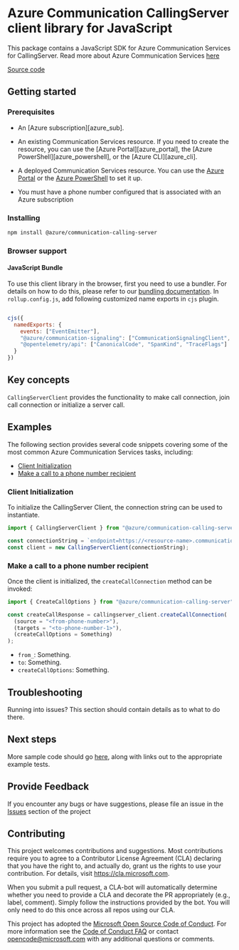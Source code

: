 # Azure Communication CallingServer client library for JavaScript

This package contains a JavaScript SDK for Azure Communication Services for CallingServer.
Read more about Azure Communication Services [here](https://docs.microsoft.com/azure/communication-services/overview)

[Source code](https://github.com/Azure/azure-sdk-for-js/tree/main/sdk/communication/communication-calling-server)

## Getting started

### Prerequisites

- An [Azure subscription][azure_sub].
- An existing Communication Services resource. If you need to create the resource, you can use the [Azure Portal][azure_portal], the [Azure PowerShell][azure_powershell], or the [Azure CLI][azure_cli].

- A deployed Communication Services resource. You can use the [Azure Portal](https://docs.microsoft.com/azure/communication-services/quickstarts/create-communication-resource?tabs=windows&pivots=platform-azp) or the [Azure PowerShell](https://docs.microsoft.com/powershell/module/az.communication/new-azcommunicationservice) to set it up.
- You must have a phone number configured that is associated with an Azure subscription

### Installing

```bash
npm install @azure/communication-calling-server
```

### Browser support

#### JavaScript Bundle

To use this client library in the browser, first you need to use a bundler. For details on how to do this, please refer to our [bundling documentation](https://aka.ms/AzureSDKBundling).
In `rollup.config.js`, add following customized name exports in `cjs` plugin.

```JavaScript

cjs({
  namedExports: {
    events: ["EventEmitter"],
    "@azure/communication-signaling": ["CommunicationSignalingClient", "SignalingClient"],
    "@opentelemetry/api": ["CanonicalCode", "SpanKind", "TraceFlags"]
  }
})

```

## Key concepts

`CallingServerClient` provides the functionality to make call connection, join call connection or initialize a server call.

## Examples

The following section provides several code snippets covering some of the most common Azure Communication Services tasks, including:

- [Client Initialization](#client-initialization)
- [Make a call to a phone number recipient](#make-a-call-to-a-phone-number-recipient)

### Client Initialization

To initialize the CallingServer Client, the connection string can be used to instantiate.

```typescript
import { CallingServerClient } from "@azure/communication-calling-server";

const connectionString = `endpoint=https://<resource-name>.communication.azure.com/;accessKey=<Base64-Encoded-Key>`;
const client = new CallingServerClient(connectionString);
```

### Make a call to a phone number recipient

Once the client is initialized, the `createCallConnection` method can be invoked:

```typescript
import { CreateCallOptions } from "@azure/communication-calling-server";

const createCallResponse = callingserver_client.createCallConnection(
  (source = "<from-phone-number>"),
  (targets = "<to-phone-number-1>"),
  (createCallOptions = Something)
);
```

- `from_`: Something.
- `to`: Something.
- `createCallOptions`: Something.

## Troubleshooting

Running into issues? This section should contain details as to what to do there.

## Next steps

More sample code should go [here](https://github.com/Azure/azure-sdk-for-python/tree/main/sdk/communication/azure-communication-calling-server/samples), along with links out to the appropriate example tests.

## Provide Feedback

If you encounter any bugs or have suggestions, please file an issue in the [Issues](https://github.com/Azure/azure-sdk-for-js/issues) section of the project

## Contributing

This project welcomes contributions and suggestions. Most contributions require you to agree to a
Contributor License Agreement (CLA) declaring that you have the right to, and actually do, grant us the rights to use your contribution. For details, visit https://cla.microsoft.com.

When you submit a pull request, a CLA-bot will automatically determine whether you need to provide a CLA and decorate the
PR appropriately (e.g., label, comment). Simply follow the instructions provided by the bot. You will only need to do this once across all repos using our CLA.

This project has adopted the [Microsoft Open Source Code of Conduct](https://opensource.microsoft.com/codeofconduct/).
For more information see the [Code of Conduct FAQ](https://opensource.microsoft.com/codeofconduct/faq/) or contact [opencode@microsoft.com](mailto:opencode@microsoft.com) with any additional questions or comments.

<!-- LINKS -->
